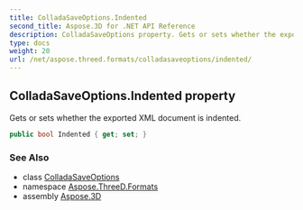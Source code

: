 ```yaml
---
title: ColladaSaveOptions.Indented
second_title: Aspose.3D for .NET API Reference
description: ColladaSaveOptions property. Gets or sets whether the exported XML document is indented
type: docs
weight: 20
url: /net/aspose.threed.formats/colladasaveoptions/indented/
---
```

## ColladaSaveOptions.Indented property

Gets or sets whether the exported XML document is indented.

```csharp
public bool Indented { get; set; }
```

### See Also

* class [ColladaSaveOptions](../)
* namespace [Aspose.ThreeD.Formats](../../colladasaveoptions/)
* assembly [Aspose.3D](../../../)


